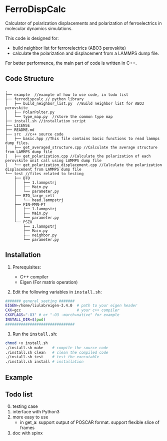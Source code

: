 # FerroDispCalc

Calculator of polarization displacements and polarization of ferroelectrics in molecular dynamics simulations. 

This code is designed for: 
* build neighbor list for ferrorelectrics (ABO3 perovskite)
* calculate the polarization and displacement from a LAMMPS dump file. 

For better performence, the main part of code is written in C++.

## Code Structure

```
.
├── example  //example of how to use code, in todo list
├── ferrodispcalc // python library
│   ├── build_neighbor_list.py  //Build neighbor list for ABO3 perovskite
│   ├── PolarPolter.py
│   └── type_map.py  //store the common type map
├── install.sh //installation script
├── LICENSE
├── README.md
├── src  //c++ source code
│   ├── basic.hpp //This file contains basic functions to read lammps dump files.
│   ├── get_averaged_structure.cpp //Calculate the average structure from LAMMPS dump file
│   ├── get_polarization.cpp //Calculate the polarization of each perovskite unit call using LAMMPS dump file
│   └── get_polarization_displacement.cpp //Calculate the polarization displacement from LAMMPS dump file
└── test //files related to testing
    ├── BTO
    │   ├── 1.lammpstrj
    │   ├── Main.py
    │   └── parameter.py
    ├── BTO_large_cell
    │   └── head.lammpstrj
    ├── PIN-PMN-PT
    │   ├── 1.lammpstrj
    │   ├── Main.py
    │   └── parameter.py
    └── PSZO
        ├── 1.lammpstrj
        ├── Main.py
        ├── neighbor.py
        └── parameter.py
```

## Installation

1. Prerequisites:
    * C++ compiler
    * Eigen (For matrix operation)

2. Edit the following variables in <kbd>install.sh</kbd>:
```Bash
####### general seeting #######
EIGEN=/home/liulab/eigen-3.4.0  # path to your eigen header
CXX=gcc                         # your c++ compiler
CXXFLAGS="-O3" # or "-O3 -march=native" for example
INSTALL_DIR=$(pwd)
###############################
```

3. Run the <kbd>install.sh</kbd>:
```Bash
chmod +x install.sh
./install.sh make    # compile the source code
./install.sh clean   # clean the compiled code
./install.sh test    # test the executable
./install.sh install # installation
```
## Example

## Todo list
0. testing case
1. interface with Python3
2. more easy to use
    * in get_a: support output of POSCAR format. support flexible slice of frames
3. doc with spinx